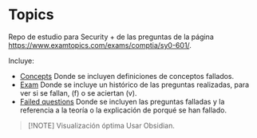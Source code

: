 # Topics
Repo de estudio para Security + de las preguntas de la página https://www.examtopics.com/exams/comptia/sy0-601/.

Incluye:
* [Concepts](Concepts.md) Donde se incluyen definiciones de conceptos fallados.
* [Exam](Exam.md) Donde se incluye un histórico de las preguntas realizadas, para ver si se fallan, (f) o se aciertan (v).
* [Failed questions](Failed%20questions.md) Donde se incluyen las preguntas falladas y la referencia a la teoría o la explicación de porqué se han fallado.

> [!NOTE] Visualización óptima
> Usar Obsidian.
